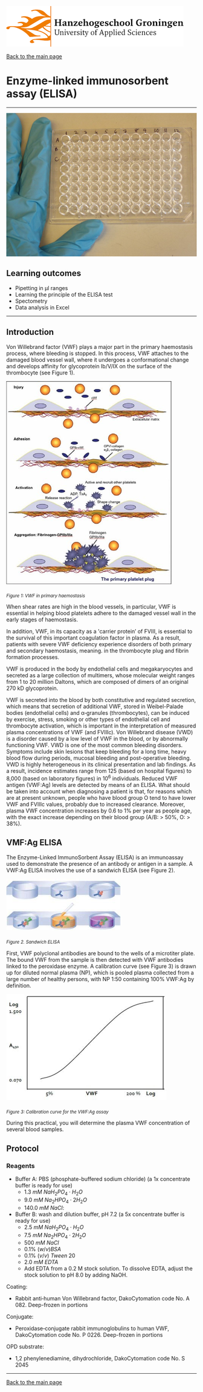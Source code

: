 ![Hanze](../hanze/hanze.png)

[Back to the main page](../index.md)

# Enzyme-linked immunosorbent assay (ELISA)

---

![Pic](./pics/impression.jfif)

## Learning outcomes
- Pipetting in μl ranges
- Learning the principle of the ELISA test
- Spectometry
- Data analysis in Excel

---

## Introduction
Von Willebrand factor (VWF) plays a major part in the primary haemostasis process, where bleeding is stopped. In this process, VWF attaches to the damaged blood vessel wall, where it undergoes a conformational change and develops affinity for glycoprotein Ib/V/IX on the surface of the thrombocyte (see Figure 1). 

![Figure 1](./pics/fig1.jpg)

*<sub>Figure 1: VWF in primary haemostasis</sub>*

When shear rates are high in the blood vessels, in particular, VWF is essential in helping blood platelets adhere to the damaged vessel wall in the early stages of haemostasis.

In addition, VWF, in its capacity as a 
'carrier protein’ of FVIII, is essential to the survival of this important coagulation factor in plasma. As a result, patients with severe VWF deficiency experience disorders of both primary and secondary haemostasis, meaning. in the thrombocyte plug and fibrin formation processes.
 
VWF is produced in the body by endothelial cells and megakaryocytes and secreted as a large collection of multimers, whose molecular weight ranges from 1 to 20 million Daltons, which are composed of dimers of an original 270 kD glycoprotein. 

VWF is secreted into the blood by both constitutive and regulated secretion, which means that secretion of additional VWF, stored in Weibel-Palade bodies (endothelial cells) and α‐granules (thrombocytes), can be induced by exercise, stress, smoking or other types of endothelial cell and thrombocyte activation, which is important in the interpretation of measured plasma concentrations of VWF (and FVIIIc).
Von Willebrand disease (VWD) is a disorder caused by a low level of VWF in the blood, or by abnormally functioning VWF. VWD is one of the most common bleeding disorders. Symptoms include skin lesions that keep bleeding for a long time, heavy blood flow during periods, mucosal bleeding and post-operative bleeding.   
VWD is highly heterogeneous in its clinical presentation and lab findings. As a result, incidence estimates range from 125 (based on hospital figures) to 8,000 (based on laboratory figures) in $10^6$ individuals. Reduced VWF antigen (VWF:Ag) levels are detected by means of an ELISA. What should be taken into account when diagnosing a patient is that, for reasons which are at present unknown, people who have blood group O tend to have lower VWF and FVIIIc values, probably due to increased clearance. Moreover, plasma VWF concentration increases by 0.6 to 1% per year as people age, with the exact increase depending on their blood group (A/B: > 50%, O: > 38%).

## VMF:Ag ELISA
The Enzyme-Linked ImmunoSorbent Assay (ELISA) is an immunoassay used to demonstrate the presence of an antibody or antigen in a sample. A VWF:Ag ELISA involves the use of a sandwich ELISA (see Figure 2).

![Figure 2](./pics/fig2.jpg)

*<sub>Figure 2. Sandwich ELISA</sub>*

First, VWF polyclonal antibodies are bound to the wells of a microtiter plate. The bound VWF from the sample is then detected with VWF antibodies linked to the peroxidase enzyme. A calibration curve (see Figure 3) is drawn up for diluted normal plasma (NP), which is pooled plasma collected from a large number of healthy persons, with NP 1:50 containing 100% VWF:Ag by definition. 

![Figure 3](./pics/fig3.jpg)

*<sub>Figure 3: Calibration curve for the VWF:Ag assay</sub>*

During this practical, you will determine the plasma VWF concentration of several blood samples.

## Protocol

### Reagents
- Buffer A: PBS (phosphate-buffered sodium chloride) (a 1x concentrate buffer is ready for use)
  -	$1.3 \ mM \ NaH_2PO_4 \cdot H_2O$
  -	$9.0 \ mM \ Na_2HPO_4\cdot 2H_2O$
  -	$140.0 \ mM \ NaCl$: 
- Buffer B: wash and dilution buffer, pH 7.2 (a 5x concentrate buffer is ready for use)
  -	$2.5 \ mM \ NaH_2PO_4 \cdot H_2O$
  -	$7.5 \ mM \ Na_2HPO_4\cdot 2H_2O$
  -	$500 \ mM \ NaCl$ 
  -	$0.1\% \ (w/v) BSA$
  -	$0.1\% \ (v/v) \ Tween \ 20$ 
  -	$2.0 \ mM \ EDTA$ 
  -	Add EDTA from a 0.2 M stock solution. To dissolve EDTA, adjust the stock solution to pH 8.0 by adding NaOH.

Coating:
-	Rabbit anti‐human Von Willebrand factor, DakoCytomation code No. A 082. Deep-frozen in portions

Conjugate:
-	Peroxidase‐conjugate rabbit immunoglobulins to human VWF, DakoCytomation code No. P 0226. Deep-frozen in portions

OPD substrate:
-	1,2 phenylenediamine, dihydrochloride, DakoCytomation code No. S 2045


--- 

[Back to the main page](../index.md)

<script type="text/x-mathjax-config">
  MathJax.Hub.Config({
    tex2jax: {
      inlineMath: [ ['$','$'], ["\\(","\\)"] ],
      processEscapes: true
    }
  });
</script>
    
<script type="text/javascript"
        src="https://cdn.mathjax.org/mathjax/latest/MathJax.js?config=TeX-AMS-MML_HTMLorMML">
</script>